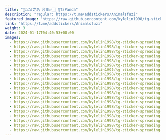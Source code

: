 ```yaml
---
title: "🐼以父之名 合集👉🏻 @TzPanda"
description: "regular: https://t.me/addstickers/Animalsfuzi"
featured_image: "https://raw.githubusercontent.com/kylelin1998/tg-sticker-spreading-worldwide-images/main/img/2f349a91-ea75-42e0-9bec-647f3d2c628e.jpg"
link: "https://t.me/addstickers/Animalsfuzi"
weight: 3
date: 2024-01-17T04:40:53+08:00
images:
  - https://raw.githubusercontent.com/kylelin1998/tg-sticker-spreading-worldwide-images/main/img/2f349a91-ea75-42e0-9bec-647f3d2c628e.jpg
  - https://raw.githubusercontent.com/kylelin1998/tg-sticker-spreading-worldwide-images/main/img/948bc783-b5aa-4a3d-a941-7cc157993962.jpg
  - https://raw.githubusercontent.com/kylelin1998/tg-sticker-spreading-worldwide-images/main/img/920c5d29-e300-4375-8294-fb0b3af4463b.jpg
  - https://raw.githubusercontent.com/kylelin1998/tg-sticker-spreading-worldwide-images/main/img/bb49a189-c291-4e8b-a671-2e9a804cdf05.jpg
  - https://raw.githubusercontent.com/kylelin1998/tg-sticker-spreading-worldwide-images/main/img/2cd889b9-399d-486b-98ec-f0bafd964540.jpg
  - https://raw.githubusercontent.com/kylelin1998/tg-sticker-spreading-worldwide-images/main/img/bb7c4cf3-83f7-434e-98a5-ae1cd067e00b.jpg
  - https://raw.githubusercontent.com/kylelin1998/tg-sticker-spreading-worldwide-images/main/img/cc55925d-a540-4d3a-9db0-493ee26c75ae.jpg
  - https://raw.githubusercontent.com/kylelin1998/tg-sticker-spreading-worldwide-images/main/img/4a5b41f0-6cfd-422d-8057-282410a79a97.jpg
  - https://raw.githubusercontent.com/kylelin1998/tg-sticker-spreading-worldwide-images/main/img/74a72182-6638-43b3-971b-e58d5424bdf2.jpg
  - https://raw.githubusercontent.com/kylelin1998/tg-sticker-spreading-worldwide-images/main/img/1943272c-388a-43e8-9181-d93a2d15ff2f.jpg
  - https://raw.githubusercontent.com/kylelin1998/tg-sticker-spreading-worldwide-images/main/img/3ecc599f-b1fe-4339-94db-b947d11e43ee.jpg
  - https://raw.githubusercontent.com/kylelin1998/tg-sticker-spreading-worldwide-images/main/img/bdf915f4-5aa7-4f0c-bd9c-abd42f0fcc44.jpg
  - https://raw.githubusercontent.com/kylelin1998/tg-sticker-spreading-worldwide-images/main/img/9ff52d6a-fae3-44b7-96d3-ccc619ce58aa.jpg
  - https://raw.githubusercontent.com/kylelin1998/tg-sticker-spreading-worldwide-images/main/img/d35b173d-8695-488c-ac3b-8cac6295df9b.jpg
  - https://raw.githubusercontent.com/kylelin1998/tg-sticker-spreading-worldwide-images/main/img/51dd01fe-6a08-40f9-9d07-dd66f8116354.jpg
  - https://raw.githubusercontent.com/kylelin1998/tg-sticker-spreading-worldwide-images/main/img/6dc6459c-943c-467e-b92e-d4a43db0ea14.jpg
  - https://raw.githubusercontent.com/kylelin1998/tg-sticker-spreading-worldwide-images/main/img/0e85ffc1-2ec5-416d-8b2c-63aa5725c30e.jpg
  - https://raw.githubusercontent.com/kylelin1998/tg-sticker-spreading-worldwide-images/main/img/8291d473-6671-41fc-a994-5445c09c964c.jpg
  - https://raw.githubusercontent.com/kylelin1998/tg-sticker-spreading-worldwide-images/main/img/cd4f7821-a385-40c8-a2e1-38ec2ebaf415.jpg
  - https://raw.githubusercontent.com/kylelin1998/tg-sticker-spreading-worldwide-images/main/img/deaa328b-e0c6-487e-96b4-d215cf436a39.jpg
---
```

